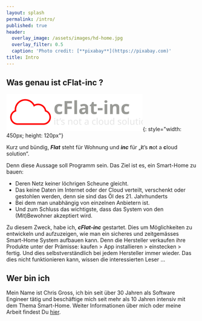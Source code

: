 ```yaml
---
layout: splash
permalink: /intro/
published: true
header:
  overlay_image: /assets/images/hd-home.jpg
  overlay_filter: 0.5
  caption: 'Photo credit: [**pixabay**](https://pixabay.com)'
title: Intro
---
```


## Was genau ist cFlat-inc ?

![logo_grey.svg](/assets/images/logo-grey.svg){: style="width: 450px; height: 120px"}

Kurz und bündig, **_Flat_** steht für Wohnung und **_inc_** für „**i**t’s **n**ot a **c**loud solution“. 

Denn diese Aussage soll Programm sein. Das Ziel ist es, ein Smart-Home zu bauen:

* Deren Netz keiner löchrigen Scheune gleicht. 
* Das keine Daten im Internet oder der Cloud verteilt, verschenkt oder gestohlen werden, denn sie sind das Öl des 21. Jahrhunderts
* Bei dem man unabhängig von einzelnen Anbietern ist. 
* Und zum Schluss das wichtigste, dass das System von den (Mit)Bewohner akzeptiert wird.

Zu diesem Zweck, habe ich, **_cFlat-inc_** gestartet. Dies um Möglichkeiten zu entwickeln und aufzuzeigen, wie man ein sicheres und zeitgemässes Smart-Home System aufbauen kann. Denn die Hersteller verkaufen ihre Produkte unter der Prämisse: kaufen > App installieren > einstecken > fertig. Und dies selbstverständlich bei jedem Hersteller immer wieder. Das dies nicht funktionieren kann, wissen die interessierten Leser ...

## Wer bin ich

Mein Name ist Chris Gross, ich bin seit über 30 Jahren als Software Engineer tätig und beschäftige mich seit mehr als 10 Jahren intensiv mit dem Thema Smart-Home. Weiter Informationen über mich oder meine Arbeit findest Du [hier](/about/).
